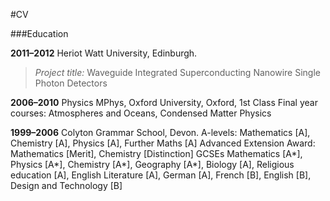 #CV

###Education

**2011–2012** Heriot Watt University, Edinburgh.
> *Project title:* Waveguide Integrated Superconducting Nanowire Single Photon Detectors

**2006–2010** Physics MPhys, Oxford University, Oxford, 1st Class
Final year courses: Atmospheres and Oceans, Condensed Matter Physics

**1999–2006** Colyton Grammar School, Devon.
A-levels: Mathematics [A], Chemistry [A], Physics [A], Further Maths [A]
Advanced Extension Award: Mathematics [Merit], Chemistry [Distinction]
GCSEs Mathematics [A*], Physics [A*], Chemistry [A*], Geography [A*], Biology [A],
Religious education [A], English Literature [A], German [A], French [B], English [B],
Design and Technology [B]